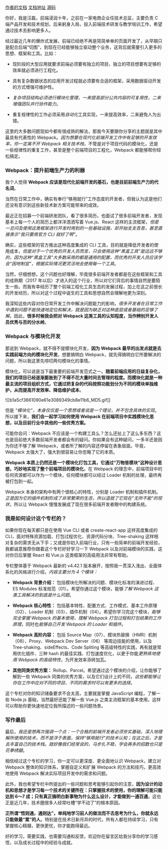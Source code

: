 [作者的文档](https://zenc.cn/engineering)
[文档地址](http://121.43.36.222/%E9%98%BF%E9%87%8C/%E6%8B%89%E5%8B%BE%E6%95%99%E8%82%B2%20101%E5%A5%97%E5%BC%80%E5%8F%91%E8%AF%BE%E7%A8%8B/%E5%89%8D%E7%AB%AF&%E7%A7%BB%E5%8A%A8/88_Webpack%E5%8E%9F%E7%90%86%E4%B8%8E%E5%AE%9E%E8%B7%B5)
[源码](https://github.com/zce/webpack-demo)

你好，我是汪磊，前端浸润十年，之前在一家电商企业任技术总监，主要负责 C 端产品开发和技术规划，后来躬身入局，投入前端技术研发与教学培训工作，希望通过技术去影响更多人。

经过最近几年的爆炸式发展，前端已经绝不再是简简单单的页面开发了，从早期只是配合后端“切图”，到现在已经能够独立驱动整个业务，这背后就需要引入更多的思想、框架和工具。比如：

- 现阶段的大型应用就要求前端必须要有独立的项目，独立的项目想要有足够的效率就必须进行工程化。
    
- 具有复杂数据状态的应用开发过程就必须要有合适的框架，采用数据驱动开发的方式增强可维护性。
    
- *复杂项目结构必须进行模块化管理，一来提高部分公共内容的可复用性，二来增强团队并行协作能力*。
    
- 重复规律性的工作必须采用*自动化*工具实现，一来提高效率，二来避免人为出错。
    

这里的大多数问题现如今都有很成熟的解法，那我今天要跟你分享的主题就是其中最具有代表性的 Webpack。*因为想要在现代化前端开发工作中有足够的开发效率，你一定离不开 Webpack 相关技术栈*，不管是对于项目代码的模块化，还是一些规律性的重复工作，甚至是整个前端项目的工程化，Webpack 都能够帮你轻松搞定。

### Webpack：提升前端生产力的利器

我个人觉得 **Webpack 应该是现代化前端开发的基石，也是目前前端生产力的代名词**。

当然在日常工作中，确实有奉行“够用就行”工作态度的开发者，但我认为这是他们还没有意识到这些新技术新方案可能带来的成效。

最近正在招募一个前端研发团队，看了很多简历，也面试了很多前端开发者，发现基本上每一个人的简历上都洋洋洒洒写着 Vue.js、React 这样的主流框架，*但是一旦问及使用这类框架进行开发时用到的一些基础设施，却开始支支吾吾，甚至直接表示“我只要用官方 CLI 就好了啊”*。

确实，这些框架的官方推出这种高度集成的 CLI 工具，目的就是降低开发者的使用成本，*但是对于一个优秀的开发人员而言，只会使用这种“黑盒工具”是远远不够的，因为这种“黑盒工具”大多数采用的都是通用的配置，而优秀的开发人员应该学会“因地制宜”，根据实际情况更灵活地去使用每一个工具*。

当然，仔细想想，这个问题也好理解，毕竟很多前端开发者都是在这些框架和工具的成熟期（2017 年以后）才进入的这个行业，所以对它们背后的事情自然是要陌生一些。而我有幸经历了整个前端工程化工具生态的发展过程，加上在这之前很长的开发经历，所以对这个过程中诞生的工具和思想自然会理解地更为深刻。

我深知这些内容对你日常开发工作中解决问题能力的影响，*很多开发者在日常工作中遇到问题不能快速地定位和解决，就是因为缺乏对这种底层或者基础的足够了解*。因此，**很多时候我会把对 Webpack 这类工具的认知程度，当作辨别开发人员优秀与否的分水岭**。

### Webpack 与模块化开发

那说到 Webpack，就不得不提模块化开发，**因为 Webpack 最早的出发点就是去实践前端方向的模块化开发**。想要搞明白 Webpack，就先得搞明白它所要解决的问题，所以我这里先唠叨两句模块化的事情。

模块化，可以说是当下最重要的前端开发范式之一。**随着前端应用的日益复杂化，我们的项目已经逐渐膨胀到了不得不花大量时间去管理的程度。而模块化就是一种最主流的项目组织方式，它通过把复杂的代码按照功能划分为不同的模块单独维护，从而提高开发效率、降低维护成本**。

![[b1a5cf3661090e61e3089349cb8e11b6_MD5.gif]]

但是 *“模块化”，本身仅仅是一个思想或者说是一个理论，并不包含具体的实现*。所以接下来，**我们会一起学习如何使用 Webpack 在前端项目中实践模块化思想，以及目前行业中其他的一些优秀方案。**

可能你会问：Webpack 不应该是一个构建工具么？怎么还扯上了这么多东西？这也是目前绝大多数前端开发者都会有的疑问。你如果会有这种疑问，一多半还是因为你还不够了解 Webpack，或者所了解的内容还停留在表象层面。毕竟，Webpack 太强大了，强大到很容易让你忽略了它的本质。

**Webpack 本质上仍然还是一个模块化打包工具，它通过“万物皆模块”这种设计思想，巧妙地实现了整个前端项目的模块化**。在 Webpack 的理念中，前端项目中的任何资源都可以作为一个模块，任何模块都可以经过 Loader 机制的处理，最终再被打包到一起。

Webpack 本身的架构中有两个很核心的特性，分别是 Loader 机制和插件机制。*正是因为它的插件机制形成了非常繁荣的生态，所以造就了它现在“无所不能”的现状*，所以让 Webpack 慢慢发展成了现在很多前端开发者眼中的构建系统。

### 我是如何设计这个专栏的？

如果你现在每天都只是在使用 Vue CLI 或者 create-react-app 这样高度集成的 CLI，面对特殊资源加载、打包过程优化、资源代码分块、Tree-shaking 这样相对复杂的需求无从下手；又或是你初入前端行业，只有一些简单的前端开发经验，我都诚意推荐你跟着这个专栏好好学习一下 Webpack 以及对前端模块的实践，这对你日后掌握 React 和 Vue.js 这类框架的高级用法非常有帮助。

专栏整体基于 Webpack 最新的 v4.42.1 版本展开，按照我一贯深入浅出、全面体系化的风格进行介绍，*内容主要分为 4 个模块：*

- **Webpack 背景介绍：** 包括模块化所解决的问题、模块化标准的演进过程、ES Modules 标准规范（01）。希望你通过这个模块，能够*了解 Webpack 这类工具解决的到底是什么问题*。
    
- **Webpack 核心特性：** 包括基本特性、配置方式、工作模式、基本工作原理（02）、Loader 机制（03）、插件机制（04）。希望你学习完这个模块，*能够完全掌握 Webpack 的基本使用，理解 Webpack 打包过程和打包结果的工作原理*，同时也*能够自己开发 Webpack 的 Loader 和插件*。
    
- **Webpack 高阶内容：** 包括 Source Map（07）、模块热替换（HMR）机制（08）、Proxy、Webpack Dev Server（06） 等周边技能的使用，以及 Tree-shaking、sideEffects、Code Spliting 等高级特性的实践，再有就是常用优化插件、三种 hash 的最佳实践、打包速度优化，以更于你能*更熟练地使用 Webpack 的高级特性*，为开发效率添砖加瓦。
    
- **其他同类优秀方案：** Rollup、Parcel。希望通过这个模块的介绍，让你能够了解到一些 Webpack 同类的优秀方案，以及它们设计上的不同，*这些都能够让你在工作中应对不同的项目、不同的需求时可以有更多的选择*。
    

这个专栏对你的知识储备要求不会太高，主要就是掌握 JavaScript 编程，了解一些 Node.js 基础，当然最好还能了解一些 Vue.js 之类主流框架的基本使用，这样可以帮助你更快速地定位我所描述的一些问题场景。

### 写作最后

最后，*我还是想再次强调一个点：一个合格的前端开发者必须夯实基础，深入地理解所使用的技术，而不是浮于表面，保持“够用就行”的技术认知；在这之后，才是去丰富自己的技术栈。就好像我们经常说的，马步扎不稳，学会再多的招数也只是花拳绣腿*。

相信经过这个专栏的学习，你一定可以更深度、更全面地认识 Webpack，建立对 Webpack 整体的知识体系，掌握自定义和扩展 Webpack 的方法和技巧，更高效地使用 Webpack 解决实际项目开发中的需求和问题。

此外，我也希望专栏中所提出的一些问题和思考能够引起你的注意，**因为设计的动机和思想才是学习每一个技术的关键所在：只掌握技术的使用，你的理解可能只能达到 6～7 成；只有真正搞明白新事物为什么这么设计，才能做到一通百通**。这也正是近几年，技术圈很多人经常吐槽“学不动了”的根本原因。

**正所谓“悟则通，通则达”，单纯地学习前人的做法而不去思考为什么，你就永远只能做最“累”的人**。特别是在技术日新月异的时代，所有人都在持续学习，只有掌握核心精髓，更快更忧，你才能跑得最远。

好的学习，需要实践，也需要沟通和反馈，欢迎你在留言区给我分享你的学习感悟，以及成长过程中的经验与成就。